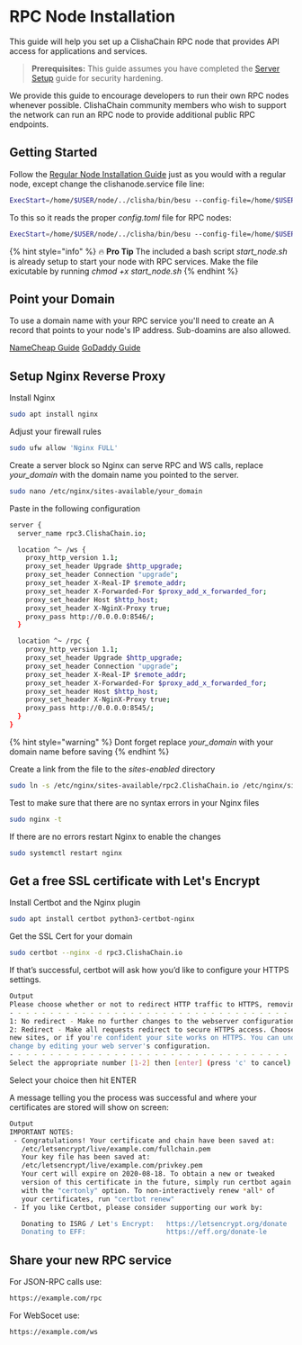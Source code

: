# RPC Node Installation

This guide will help you set up a ClishaChain RPC node that provides API access for applications and services.

> **Prerequisites:** This guide assumes you have completed the [Server Setup](server-setup.md) guide for security hardening.

We provide this guide to encourage developers to run their own RPC nodes whenever possible. ClishaChain community members who wish to support the network can run an RPC node to provide additional public RPC endpoints.


## Getting Started

Follow the [Regular Node Installation Guide](regular-node.md) just as you would with a regular node, except change the clishanode.service file line:

```sh
ExecStart=/home/$USER/node/../clisha/bin/besu --config-file=/home/$USER/node-install/configs/regular/config.toml
```

To this so it reads the proper _config.toml_ file for RPC nodes:

```sh
ExecStart=/home/$USER/node/../clisha/bin/besu --config-file=/home/$USER/node-install/configs/rpc/config.toml
```

{% hint style="info" %} :fire: **Pro Tip** The included a bash script *start_node.sh* is already setup to start your node with RPC services. Make the file exicutable by running *chmod +x start_node.sh*
{% endhint %}

## Point your Domain

To use a domain name with your RPC service you'll need to create an A record that points to your node's IP address. Sub-doamins are also allowed.

[NameCheap Guide](https://www.namecheap.com/support/knowledgebase/article.aspx/319/2237/how-can-i-set-up-an-a-address-record-for-my-domain/)
[GoDaddy Guide](https://www.godaddy.com/help/add-an-a-record-19238)

## Setup Nginx Reverse Proxy  

Install Nginx

```sh
sudo apt install nginx
```

Adjust your firewall rules

```sh
sudo ufw allow 'Nginx FULL'
```

Create a server block so Nginx can serve RPC and WS calls, replace *your_domain* with the domain name you pointed to the server.

```sh
sudo nano /etc/nginx/sites-available/your_domain
```

Paste in the following configuration

```sh
server {
  server_name rpc3.ClishaChain.io;

  location ^~ /ws {
    proxy_http_version 1.1;
    proxy_set_header Upgrade $http_upgrade;
    proxy_set_header Connection "upgrade";
    proxy_set_header X-Real-IP $remote_addr;
    proxy_set_header X-Forwarded-For $proxy_add_x_forwarded_for;
    proxy_set_header Host $http_host;
    proxy_set_header X-NginX-Proxy true;
    proxy_pass http://0.0.0.0:8546/;
  }

  location ^~ /rpc {
    proxy_http_version 1.1;
    proxy_set_header Upgrade $http_upgrade;
    proxy_set_header Connection "upgrade";
    proxy_set_header X-Real-IP $remote_addr;
    proxy_set_header X-Forwarded-For $proxy_add_x_forwarded_for;
    proxy_set_header Host $http_host;
    proxy_set_header X-NginX-Proxy true;
    proxy_pass http://0.0.0.0:8545/;
  }
}
```
{% hint style="warning" %}
Dont forget replace *your_domain* with your domain name before saving
{% endhint %}

Create a link from the file to the *sites-enabled* directory

```sh
sudo ln -s /etc/nginx/sites-available/rpc2.ClishaChain.io /etc/nginx/sites-enabled/
```

Test to make sure that there are no syntax errors in your Nginx files

```sh
sudo nginx -t
```
If there are no errors restart Nginx to enable the changes

```sh
sudo systemctl restart nginx
```

## Get a free SSL certificate with Let's Encrypt

Install Certbot and the Nginx plugin

```sh
sudo apt install certbot python3-certbot-nginx
```

Get the SSL Cert for your domain 

```sh
sudo certbot --nginx -d rpc3.ClishaChain.io
```

If that’s successful, certbot will ask how you’d like to configure your HTTPS settings.

```sh
Output
Please choose whether or not to redirect HTTP traffic to HTTPS, removing HTTP access.
- - - - - - - - - - - - - - - - - - - - - - - - - - - - - - - - - - - - - - - -
1: No redirect - Make no further changes to the webserver configuration.
2: Redirect - Make all requests redirect to secure HTTPS access. Choose this for
new sites, or if you're confident your site works on HTTPS. You can undo this
change by editing your web server's configuration.
- - - - - - - - - - - - - - - - - - - - - - - - - - - - - - - - - - - - - - - -
Select the appropriate number [1-2] then [enter] (press 'c' to cancel):

```

Select your choice then hit ENTER

A message telling you the process was successful and where your certificates are stored will show on screen:

```sh
Output
IMPORTANT NOTES:
 - Congratulations! Your certificate and chain have been saved at:
   /etc/letsencrypt/live/example.com/fullchain.pem
   Your key file has been saved at:
   /etc/letsencrypt/live/example.com/privkey.pem
   Your cert will expire on 2020-08-18. To obtain a new or tweaked
   version of this certificate in the future, simply run certbot again
   with the "certonly" option. To non-interactively renew *all* of
   your certificates, run "certbot renew"
 - If you like Certbot, please consider supporting our work by:

   Donating to ISRG / Let's Encrypt:   https://letsencrypt.org/donate
   Donating to EFF:                    https://eff.org/donate-le

```

## Share your new RPC service

For JSON-RPC calls use:

```sh
https://example.com/rpc
```
For WebSocet use:

```sh
https://example.com/ws
```